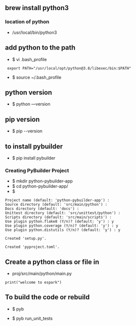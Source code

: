 


## brew install python3

### location of python
* /usr/local/bin/python3

## add python to the path 
* $ vi .bash_profile
```
 export PATH="/usr/local/opt/python@3.8/libexec/bin:$PATH"
```
* $ source ~/.bash_profile


## python version 
* $ python ––version

## pip version 
* $ pip --version

## to install pybuilder 
* $  pip install pybuilder

### Creating PyBuilder Project
* $ mkdir python-pybuilder-app
* $ cd python-pybuilder-app/
* $ 
```
Project name (default: 'python-pybuilder-app') : 
Source directory (default: 'src/main/python') : 
Docs directory (default: 'docs') : 
Unittest directory (default: 'src/unittest/python') : 
Scripts directory (default: 'src/main/scripts') : 
Use plugin python.flake8 (Y/n)? (default: 'y') : y
Use plugin python.coverage (Y/n)? (default: 'y') : y
Use plugin python.distutils (Y/n)? (default: 'y') : y

Created 'setup.py'.

Created 'pyproject.toml'.
```

## Create a python class or file in 
* proj/src/main/python/main.py
```
print("welcome to espark")
```

## To build the code or rebuild 
* $ pyb

* $ pyb run_unit_tests